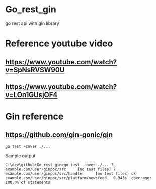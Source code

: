 # Go_rest_gin
go rest api with gin library

# Reference youtube video
## https://www.youtube.com/watch?v=SpNsRVSW90U
## https://www.youtube.com/watch?v=LOn1GUsjOF4


# Gin reference
## https://github.com/gin-gonic/gin



`go test -cover ./...`	

Sample output

`
C:\dev\github\Go_rest_gin>go test -cover ./...
?       example.com/user/ginpoc/src     [no test files]
?       example.com/user/ginpoc/src/handler     [no test files]
ok      example.com/user/ginpoc/src/platform/newsfeed   0.343s  coverage: 100.0% of statements
`